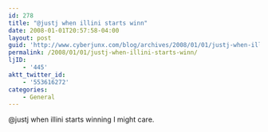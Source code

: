 ```yaml
---
id: 278
title: "@justj when illini starts winn"
date: 2008-01-01T20:57:58-04:00
layout: post
guid: 'http://www.cyberjunx.com/blog/archives/2008/01/01/justj-when-illini-starts-winn/'
permalink: /2008/01/01/justj-when-illini-starts-winn/
ljID:
    - '445'
aktt_twitter_id:
    - '553616272'
categories:
    - General
---
```


@justj when illini starts winning I might care.
